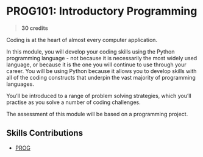 # PROG101: Introductory Programming

> **30 credits**

Coding is at the heart of almost every computer application.  

In this module, you will develop your coding skills using the Python programming language - not because it is necessarily the most widely used language, or because it is the one you will continue to use through your career.  You will be using Python because it allows you to develop skills with all of the coding constructs that underpin the vast majority of programming languages.

You’ll be introduced to a range of problem solving strategies, which you’ll practise as you solve a number of coding challenges.

The assessment of this module will be based on a programming project.

## Skills Contributions

- [PROG](../skills/prog.md)
